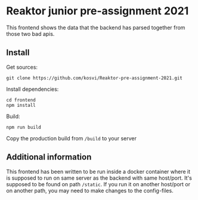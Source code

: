 # Reaktor junior pre-assignment 2021

This frontend shows the data that the backend has parsed together from those two bad apis. 

## Install

Get sources:

```
git clone https://github.com/kosvi/Reaktor-pre-assignment-2021.git
```

Install dependencies:

```
cd frontend
npm install 
```

Build:

```
npm run build
```

Copy the production build from `/build` to your server

## Additional information

This frontend has been written to be run inside a docker container where it is supposed to run on same server as the backend with same host/port. It's supposed to be found on path `/static`. If you run it on another host/port or on another path, you may need to make changes to the config-files. 

